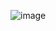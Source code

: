 ![image](https://user-images.githubusercontent.com/81821381/184944608-a82549fb-f433-4d9e-88e2-1c6b4dd393e3.png)
<p align="center">
